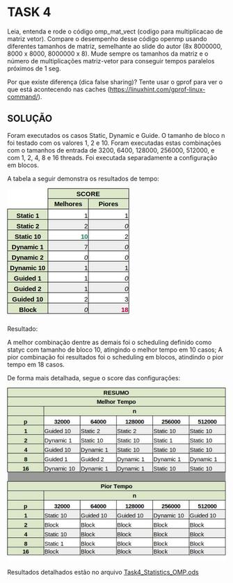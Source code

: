 # TASK 4

Leia, entenda e rode o código omp_mat_vect (codigo para multiplicacao de matriz vetor).
Compare o desempenho desse código openmp usando diferentes tamanhos de matriz, semelhante ao slide do autor (8x 8000000, 8000 x 8000, 8000000 x 8). Mude sempre os tamanhos da matriz e o número de multiplicações matriz-vetor para conseguir tempos paralelos próximos de 1 seg.

Por que existe diferença (dica false sharing)?
Tente usar o gprof para ver o que está acontecendo nas caches (https://linuxhint.com/gprof-linux-command/).

## SOLUÇÃO

Foram executados os casos Static, Dynamic e Guide.
O tamanho de bloco n foi testado com os valores 1, 2 e 10.
Foram executadas estas combinações com o tamanhos de entrada de 3200, 6400, 128000, 256000, 512000, e com 1, 2, 4, 8 e 16 threads.
Foi executada separadamente a configuração em blocos.

A tabela a seguir demonstra os resultados de tempo:

![text](https://github.com/rafaelfreesz/DCC125ParallelProgramming/blob/master/OpenMP/Task_4/stats.jpg)

Resultado:

A melhor combinação dentre as demais foi o scheduling definido como statyc com tamanho de bloco 10, atingindo o melhor tempo em 10 casos;
A pior combinação foi resultados foi o scheduling em blocos, atindindo o pior tempo em 18 casos.

De forma mais detalhada, segue o score das configurações:

![text](https://github.com/rafaelfreesz/DCC125ParallelProgramming/blob/master/OpenMP/Task_4/stats2.jpg)

Resultados detalhados estão no arquivo [Task4_Statistics_OMP.ods](https://github.com/rafaelfreesz/DCC125ParallelProgramming/blob/master/OpenMP/Task_4/Task4_Statistics_OMP.ods)

